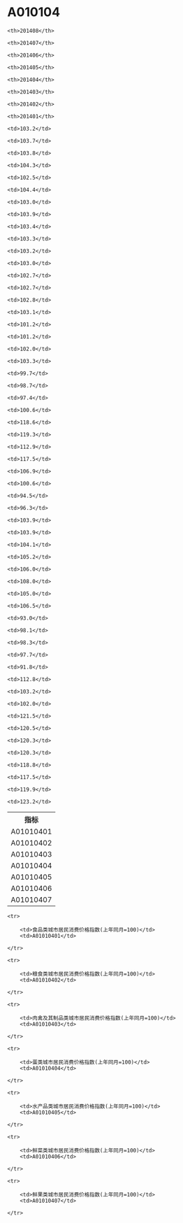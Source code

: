 A010104
======


<table>

<tr>
    <th>指标</th>
    
    <th>201408</th>
    
    <th>201407</th>
    
    <th>201406</th>
    
    <th>201405</th>
    
    <th>201404</th>
    
    <th>201403</th>
    
    <th>201402</th>
    
    <th>201401</th>
    
</tr>


<tr>
    <td>A01010401</td>
    
    <td>103.2</td>
    
    <td>103.7</td>
    
    <td>103.8</td>
    
    <td>104.3</td>
    
    <td>102.5</td>
    
    <td>104.4</td>
    
    <td>103.0</td>
    
    <td>103.9</td>
    

</tr>

<tr>
    <td>A01010402</td>
    
    <td>103.4</td>
    
    <td>103.3</td>
    
    <td>103.2</td>
    
    <td>103.0</td>
    
    <td>102.7</td>
    
    <td>102.7</td>
    
    <td>102.8</td>
    
    <td>103.1</td>
    

</tr>

<tr>
    <td>A01010403</td>
    
    <td>101.2</td>
    
    <td>101.2</td>
    
    <td>102.0</td>
    
    <td>103.3</td>
    
    <td>99.7</td>
    
    <td>98.7</td>
    
    <td>97.4</td>
    
    <td>100.6</td>
    

</tr>

<tr>
    <td>A01010404</td>
    
    <td>118.6</td>
    
    <td>119.3</td>
    
    <td>112.9</td>
    
    <td>117.5</td>
    
    <td>106.9</td>
    
    <td>100.6</td>
    
    <td>94.5</td>
    
    <td>96.3</td>
    

</tr>

<tr>
    <td>A01010405</td>
    
    <td>103.9</td>
    
    <td>103.9</td>
    
    <td>104.1</td>
    
    <td>105.2</td>
    
    <td>106.0</td>
    
    <td>108.0</td>
    
    <td>105.0</td>
    
    <td>106.5</td>
    

</tr>

<tr>
    <td>A01010406</td>
    
    <td>93.0</td>
    
    <td>98.1</td>
    
    <td>98.3</td>
    
    <td>97.7</td>
    
    <td>91.8</td>
    
    <td>112.8</td>
    
    <td>103.2</td>
    
    <td>102.0</td>
    

</tr>

<tr>
    <td>A01010407</td>
    
    <td>121.5</td>
    
    <td>120.5</td>
    
    <td>120.3</td>
    
    <td>120.3</td>
    
    <td>118.8</td>
    
    <td>117.5</td>
    
    <td>119.9</td>
    
    <td>123.2</td>
    

</tr>


</table>

<table>
    
    <tr>

        <td>食品类城市居民消费价格指数(上年同月=100)</td>
        <td>A01010401</td>

    </tr>
    
    <tr>

        <td>粮食类城市居民消费价格指数(上年同月=100)</td>
        <td>A01010402</td>

    </tr>
    
    <tr>

        <td>肉禽及其制品类城市居民消费价格指数(上年同月=100)</td>
        <td>A01010403</td>

    </tr>
    
    <tr>

        <td>蛋类城市居民消费价格指数(上年同月=100)</td>
        <td>A01010404</td>

    </tr>
    
    <tr>

        <td>水产品类城市居民消费价格指数(上年同月=100)</td>
        <td>A01010405</td>

    </tr>
    
    <tr>

        <td>鲜菜类城市居民消费价格指数(上年同月=100)</td>
        <td>A01010406</td>

    </tr>
    
    <tr>

        <td>鲜果类城市居民消费价格指数(上年同月=100)</td>
        <td>A01010407</td>

    </tr>
    
</table>